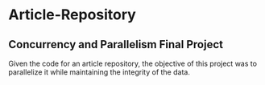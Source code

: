 # Article-Repository
## Concurrency and Parallelism Final Project

Given the code for an article repository, the objective of this project was to parallelize it while maintaining the integrity of the data.
